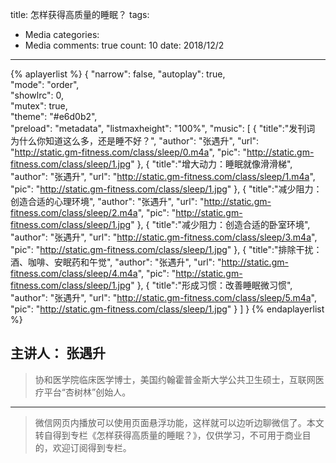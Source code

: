 title: 怎样获得高质量的睡眠？
tags: 
  - Media
categories: 
  - Media
comments: true
count: 10
date: 2018/12/2
---
  {% aplayerlist %}
{
    "narrow": false,
    "autoplay": true,  
    "mode": "order",    
    "showlrc": 0,               
    "mutex": true,                      
    "theme": "#e6d0b2",	            
    "preload": "metadata", 
    "listmaxheight": "100%",
    "music": [
        {
            "title":"发刊词  为什么你知道这么多，还是睡不好？",
            "author": "张遇升",
            "url": "http://static.gm-fitness.com/class/sleep/0.m4a",
            "pic": "http://static.gm-fitness.com/class/sleep/1.jpg"
        },
        {
            "title":"增大动力：睡眠就像滑滑梯",
            "author": "张遇升",
            "url": "http://static.gm-fitness.com/class/sleep/1.m4a",
            "pic": "http://static.gm-fitness.com/class/sleep/1.jpg"
        },
        {
            "title":"减少阻力：创造合适的心理环境",
            "author": "张遇升",
            "url": "http://static.gm-fitness.com/class/sleep/2.m4a",
            "pic": "http://static.gm-fitness.com/class/sleep/1.jpg"
        },
        {
            "title":"减少阻力：创造合适的卧室环境",
            "author": "张遇升",
            "url": "http://static.gm-fitness.com/class/sleep/3.m4a",
            "pic": "http://static.gm-fitness.com/class/sleep/1.jpg"
        },
        {
            "title":"排除干扰：酒、咖啡、安眠药和午觉",
            "author": "张遇升",
            "url": "http://static.gm-fitness.com/class/sleep/4.m4a",
            "pic": "http://static.gm-fitness.com/class/sleep/1.jpg"
        },
        {
            "title":"形成习惯：改善睡眠微习惯",
            "author": "张遇升",
            "url": "http://static.gm-fitness.com/class/sleep/5.m4a",
            "pic": "http://static.gm-fitness.com/class/sleep/1.jpg"
        }
    ]
}
{% endaplayerlist %}

## 主讲人： 张遇升
> 协和医学院临床医学博士，美国约翰霍普金斯大学公共卫生硕士，互联网医疗平台“杏树林”创始人。

-----
> 微信网页内播放可以使用页面悬浮功能，这样就可以边听边聊微信了。本文转自得到专栏《怎样获得高质量的睡眠？》，仅供学习，不可用于商业目的，欢迎订阅得到专栏。